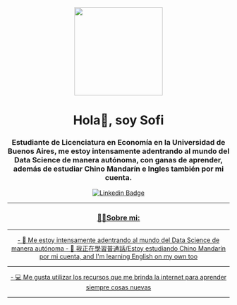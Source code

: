 <div id='header' align='center'>
    <img src='https://i.giphy.com/media/xT8qBgHkfCACqvjJny/giphy.webp' width='200'/>
    <h1 align='center'>Hola👋, soy Sofi</h1>
    <h3 align='center'>Estudiante de Licenciatura en Economía en la Universidad de Buenos Aires, me estoy intensamente adentrando al mundo del Data Science de manera autónoma, con ganas de aprender, además de estudiar Chino Mandarín e Ingles también por mi cuenta.</h3>
<div id='badges' align='center'>
    <a href='https://www.linkedin.com/in/sofiabelencoria/' target='_blank'>
    <img src='https://img.shields.io/badge/LinkedIn-0077B5?style=for-the-badge&logo=linkedin&logoColor=white'
    alt='Linkedin Badge'/
</div>

        
---
### 👩‍💻Sobre mi:
<h14 align='left'>
<hr> - 🌱 Me estoy intensamente adentrando al mundo del Data Science de manera autónoma </hr>
- 💬 我正在學習普通話/Estoy estudiando Chino Mandarín por mi cuenta, and I'm learning English on my own too <hr>
- 💻 Me gusta utilizar los recursos que me brinda la internet para aprender siempre cosas nuevas <hr>
    </h4>
